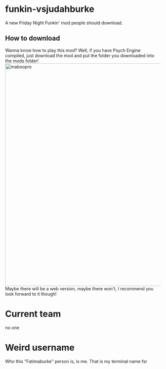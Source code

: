 # funkin-vsjudahburke
A new Friday Night Funkin' mod people should download.
## How to download
Wanna know how to play this mod? Well, if you have Psych Engine compiled, just download the mod and put the folder you downloaded into the mods folder! <br> 
<img width="720" alt="maboopro" src="https://user-images.githubusercontent.com/129899859/230224466-40d6456e-2683-4198-a4e9-95b325019b19.png">
Maybe there will be a web version, maybe there won't, I recommend you look forward to it though!
# Current team
no one
# Weird username
Who this "Fatimaburke" person is, is me. That is my terminal name fsr
